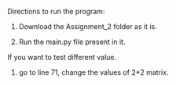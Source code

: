 
Directions to run the program:

1) Download the Assignment_2 folder as it is.

2) Run the main.py file present in it.

If you want to test different value.

1) go to line 71, change the values of 2*2 matrix.


